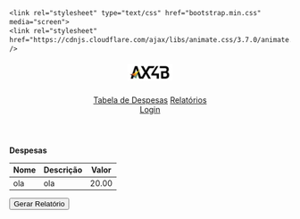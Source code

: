 <!DOCTYPE html>
<html>

<head>
    <meta charset="utf-8">
    <meta name="viewport" content="width=device-width, initial-scale=1" />
    <meta name="description" content="Desenvolvendo tabela de despesas">
    <meta name="author" content="Wendel Fernandes">
    <title>Página de Despesas</title>

    <link rel="stylesheet" type="text/css" href="bootstrap.min.css" media="screen">    
    <link rel="stylesheet" href="https://cdnjs.cloudflare.com/ajax/libs/animate.css/3.7.0/animate.min.css" />
</head>

<body>
    <header>
        <div
            class="d-flex flex-column flex-md-row align-items-center p-3 px-md-4 mb-3 bg-white border-bottom shadow-sm">
            <h5 class="my-0 mr-md-auto font-weight-normal">
                <img src="logo.jfif" height="30px" width="80px">
            </h5>
            <nav class="my-2 my-md-0 mr-md-3">
                <a href="#" class="p-2 text-dark">Tabela de Despesas</a>
                <a href="#" class="p-2 text-dark">Relatórios</a>
            </nav>
            <a routerlinkactive="hide-login" class="btn btn-outline-primary" href="/login">Login</a>
        </div>
    </header>
    <main>
        <div class="col-md-12 order-md1">
            <div class="card">
                <div class="card-header border-primary text-white bg-primary" style="font-weight: bold;">Despesas</div>
                <div class="card-body">
                    <div class="container animated bounceInUp">     
                        <div class="row">
                        <div class="col-md-8">
                            <table class="table table-bordered table-hover table-sm table-responsive{-sm|-md|-lg|-xl}">
                                <thead class="thead-dark">
                                    <tr>
                                        <th>Nome</th>
                                        <th>Descrição</th>
                                        <th>Valor</th>
                                    </tr>
                                </thead>
                                <tr>
                                    <td>ola</td>
                                    <td>ola</td>
                                    <td>20.00</td>
                                </tr>
                            </table>
                        </div>
                        <div class="col col-md-4">
                            <button type="button" class="btn btn-warning btn-outline-dark">Gerar Relatório</button>
                        </div>
                    </div>                
                    </div>
                </div>
            </div>
        </div>
    </main>
    <script src="jquery-3.4.1.min.js"></script>
    <script src="https://cdnjs.cloudflare.com/ajax/libs/popper.js/1.12.9/umd/popper.min.js" integrity="sha384-ApNbgh9B+Y1QKtv3Rn7W3mgPxhU9K/ScQsAP7hUibX39j7fakFPskvXusvfa0b4Q" crossorigin="anonymous"></script>
    <script src="https://maxcdn.bootstrapcdn.com/bootstrap/4.0.0/js/bootstrap.min.js" integrity="sha384-JZR6Spejh4U02d8jOt6vLEHfe/JQGiRRSQQxSfFWpi1MquVdAyjUar5+76PVCmYl" crossorigin="anonymous"></script>
</body>

</html>
